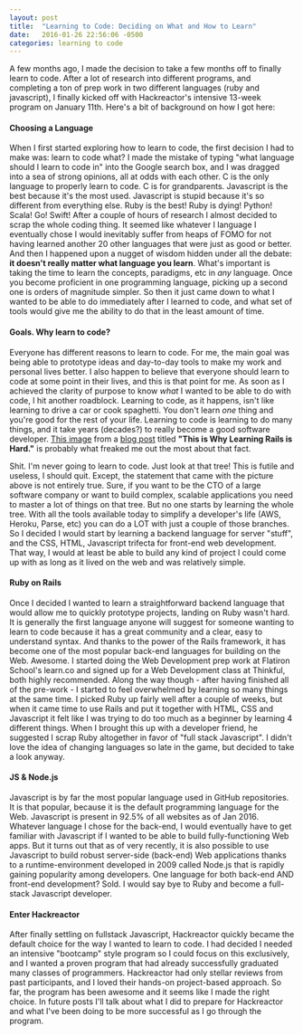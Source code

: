 ```yaml
---
layout: post
title:  "Learning to Code: Deciding on What and How to Learn"
date:   2016-01-26 22:56:06 -0500
categories: learning to code
---
```


A few months ago, I made the decision to take a few months off to finally learn to code. After a lot of research into different programs, and completing a ton of prep work in two different languages (ruby and javascript), I finally kicked off with Hackreactor's intensive 13-week program on January 11th. Here's a bit of background on how I got here:

#### Choosing a Language

When I first started exploring how to learn to code, the first decision I had to make was: learn to code what? I made the mistake of typing "what language should I learn to code in" into the Google search box, and I was dragged into a sea of strong opinions, all at odds with each other. C is the only language to properly learn to code. C is for grandparents. Javascript is the best because it's the most used. Javascript is stupid because it's so different from everything else. Ruby is the best! Ruby is dying! Python! Scala! Go! Swift! After a couple of hours of research I almost decided to scrap the whole coding thing. It seemed like whatever I language I eventually chose I would inevitably suffer from heaps of FOMO for not having learned another 20 other languages that were just as good or better. And then I happened upon a nugget of wisdom hidden under all the debate: **it doesn't really matter what language you learn**. What's important is taking the time to learn the concepts, paradigms, etc in *any* language. Once you become proficient in one programming language, picking up a second one is orders of magnitude simpler. So then it just came down to what I wanted to be able to do immediately after I learned to code, and what set of tools would give me the ability to do that in the least amount of time. 

#### Goals. Why learn to code?

Everyone has different reasons to learn to code. For me, the main goal was being able to prototype ideas and day-to-day tools to make my work and personal lives better. I also happen to believe that everyone should learn to code at some point in their lives, and this is that point for me. As soon as I achieved the clarity of purpose to know *what* I wanted to be able to do with code, I hit another roadblock. Learning to code, as it happens, isn't like learning to drive a car or cook spaghetti. You don't learn *one* thing and you're good for the rest of your life. Learning to code is learning to do many things, and it take years (decades?) to really become a good software developer. [This image](https://dgosxlrnzhofi.cloudfront.net/custom_page_images/64/page_images/Rails_Competencies.png) from a [blog post](https://www.codefellows.org/blog/this-is-why-learning-rails-is-hard) titled **"This is Why Learning Rails is Hard."** is probably what freaked me out the most about that fact.

Shit. I'm never going to learn to code. Just look at that tree! This is futile and useless, I should quit. Except, the statement that came with the picture above is not entirely true. Sure, if you want to be the CTO of a large software company or want to build complex, scalable applications you need to master a lot of things on that tree. But no one starts by learning the whole tree. With all the tools available today to simplify a developer's life (AWS, Heroku, Parse, etc) you can do a LOT with just a couple of those branches. So I decided I would start by learning a backend language for server "stuff", and the CSS, HTML, Javascript trifecta for front-end web development. That way, I would at least be able to build any kind of project I could come up with as long as it lived on the web and was relatively simple. 

#### Ruby on Rails

Once I decided I wanted to learn a straightforward backend language that would allow me to quickly prototype projects, landing on Ruby wasn't hard. It is generally the first language anyone will suggest for someone wanting to learn to code because it has a great community and a clear, easy to understand syntax. And thanks to the power of the Rails framework, it has become one of the most popular back-end languages for building on the Web. Awesome. I started doing the Web Development prep work at Flatiron School's learn.co and signed up for a Web Development class at Thinkful, both highly recommended. Along the way though - after having finished all of the pre-work - I started to feel overwhelmed by learning so many things at the same time. I picked Ruby up fairly well after a couple of weeks, but when it came time to use Rails and put it together with HTML, CSS and Javascript it felt like I was trying to do too much as a beginner by learning 4 different things. When I brought this up with a developer friend, he suggested I scrap Ruby altogether in favor of "full stack Javascript". I didn't love the idea of changing languages so late in the game, but decided to take a look anyway. 

#### JS & Node.js

Javascript is by far the most popular language used in GitHub repositories. It is that popular, because it is the default programming language for the Web. Javascript is present in 92.5% of all websites as of Jan 2016. Whatever language I chose for the back-end, I would eventually have to get familiar with Javascript if I wanted to be able to build fully-functioning Web apps. But it turns out that as of very recently, it is also possible to use Javascript to build robust server-side (back-end) Web applications thanks to a runtime-environment developed in 2009 called Node.js that is rapidly gaining popularity among developers. One language for both back-end AND front-end development? Sold. I would say bye to Ruby and become a full-stack Javascript developer.

#### Enter Hackreactor

After finally settling on fullstack Javascript, Hackreactor quickly became the default choice for the way I wanted to learn to code. I had decided I needed an intensive "bootcamp" style program so I could focus on this exclusively, and I wanted a proven program that had already successfully graduated many classes of programmers. Hackreactor had only stellar reviews from past participants, and I loved their hands-on project-based approach. So far, the program has been awesome and it seems like I made the right choice. In future posts I'll talk about what I did to prepare for Hackreactor and what I've been doing to be more successful as I go through the program. 
